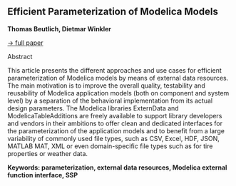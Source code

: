 ## Efficient Parameterization of Modelica Models

**Thomas Beutlich, Dietmar Winkler**

[&#8594; full paper](../proceedings/papers/Modelica2021session2A_paper3.pdf)

Abstract

This article presents the different approaches and use
cases for efficient parameterization of Modelica models
by means of external data resources. The main motivation
is to improve the overall quality, testability and reusability
of Modelica application models (both on component and
system level) by a separation of the behavioral implementation
from its actual design parameters. The Modelica
libraries ExternData and ModelicaTableAdditions
are freely available to support library developers and vendors
in their ambitions to offer clean and dedicated interfaces
for the parameterization of the application models
and to benefit from a large variability of commonly used
file types, such as CSV, Excel, HDF, JSON, MATLAB
MAT, XML or even domain-specific file types such as for
tire properties or weather data.

**Keywords: parameterization, external data resources, Modelica external function interface, SSP**
